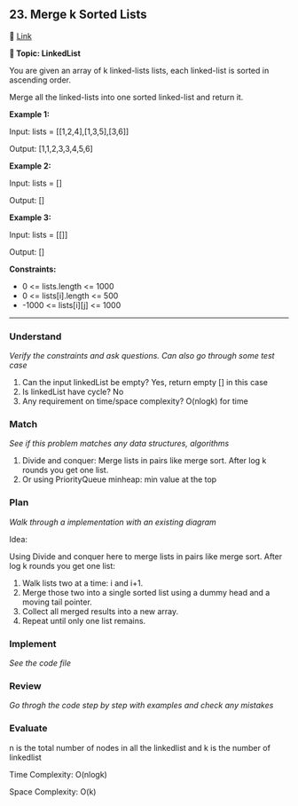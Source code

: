 ## 23. Merge k Sorted Lists

🔗 [Link](https://leetcode.com/problems/merge-k-sorted-lists/description/)

**📝 Topic: LinkedList**

You are given an array of k linked-lists lists, each linked-list is sorted in ascending order.

Merge all the linked-lists into one sorted linked-list and return it.

**Example 1:**

Input: lists = [[1,2,4],[1,3,5],[3,6]]

Output: [1,1,2,3,3,4,5,6]

**Example 2:**

Input: lists = []

Output: []

**Example 3:**

Input: lists = [[]]

Output: []

**Constraints:**

- 0 <= lists.length <= 1000
- 0 <= lists[i].length <= 500
- -1000 <= lists[i][j] <= 1000


----


### Understand
_Verify the constraints and ask questions. Can also go through some test case_

1. Can the input linkedList be empty? Yes, return empty [] in this case
2. Is linkedList have cycle? No
3. Any requirement on time/space complexity? O(nlogk) for time

### Match
_See if this problem matches any data structures, algorithms_

1.  Divide and conquer: Merge lists in pairs like merge sort. After log k rounds you get one list.
2.  Or using PriorityQueue minheap: min value at the top

### Plan
_Walk through a implementation with an existing diagram_

Idea:

Using Divide and conquer here to merge lists in pairs like merge sort. After log k rounds you get one list:
1. Walk lists two at a time: i and i+1.
2. Merge those two into a single sorted list using a dummy head and a moving tail pointer.
3. Collect all merged results into a new array.
4. Repeat until only one list remains.


### Implement
_See the code file_


### Review
_Go throgh the code step by step with examples and check any mistakes_


### Evaluate

n is the total number of nodes in all the linkedlist and k is the number of linkedlist

Time Complexity: O(nlogk)

Space Complexity: O(k)

